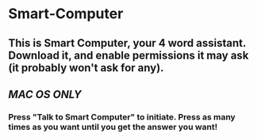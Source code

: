 # Smart-Computer

## This is Smart Computer, your 4 word assistant. Download it, and enable permissions it may ask (it probably won't ask for any).

## _MAC OS ONLY_

### Press "Talk to Smart Computer" to initiate. Press as many times as you want until you get the answer you want!
